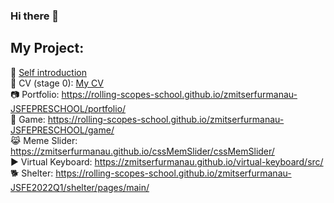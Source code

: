### Hi there 👋

<!--
**ZmitserFurmanau/ZmitserFurmanau** is a ✨ _special_ ✨ repository because its `README.md` (this file) appears on your GitHub profile.

Here are some ideas to get you started:

- 🔭 I’m currently working on ...
- 🌱 I’m currently learning ...
- 👯 I’m looking to collaborate on ...
- 🤔 I’m looking for help with ...
- 💬 Ask me about ...
- 📫 How to reach me: ...
- 😄 Pronouns: ...
- ⚡ Fun fact: ...
-->
## My Project:  
:movie_camera: [Self introduction](https://youtu.be/4UEt8H8ukA0)  
:ocean: CV (stage 0): [My CV](https://zmitserfurmanau.github.io/rsschool-cv/)  
:camera: Portfolio: https://rolling-scopes-school.github.io/zmitserfurmanau-JSFEPRESCHOOL/portfolio/  
:book: Game: https://rolling-scopes-school.github.io/zmitserfurmanau-JSFEPRESCHOOL/game/  
:joy_cat: Meme Slider: https://zmitserfurmanau.github.io/cssMemSlider/cssMemSlider/  
:arrow_forward: Virtual Keyboard: https://zmitserfurmanau.github.io/virtual-keyboard/src/  
:dog2: Shelter: https://rolling-scopes-school.github.io/zmitserfurmanau-JSFE2022Q1/shelter/pages/main/
